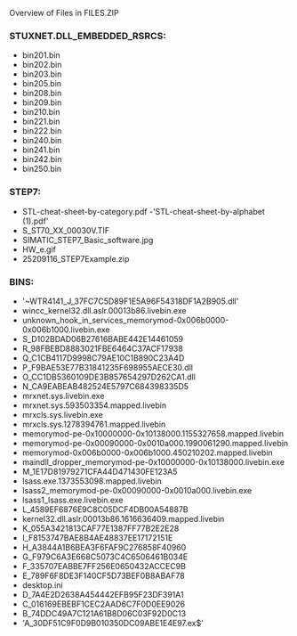Overview of Files in FILES.ZIP




### STUXNET.DLL_EMBEDDED_RSRCS:
 - bin201.bin
 - bin202.bin
 - bin203.bin
 - bin205.bin
 - bin208.bin
 - bin209.bin
 - bin210.bin
 - bin221.bin
 - bin222.bin
 - bin240.bin
 - bin241.bin
 - bin242.bin
 - bin250.bin

### STEP7:
- STL-cheat-sheet-by-category.pdf
-'STL-cheat-sheet-by-alphabet (1).pdf'
- S_ST70_XX_00030V.TIF
- SIMATIC_STEP7_Basic_software.jpg
- HW_e.gif
- 25209116_STEP7Example.zip

### BINS:
- '~WTR4141_J_37FC7C5D89F1E5A96F54318DF1A2B905.dll'
-  wincc_kernel32.dll.aslr.00013b86.livebin.exe
-  unknown_hook_in_services_memorymod-0x006b0000-0x006b1000.livebin.exe
-  S_D102BDAD06B27616BABE442E14461059
-  R_98FBEBD8883021FBE6464C37ACF17938
-  Q_C1CB4117D9998C79AE10C1B890C23A4D
-  P_F9BAE53E77B31841235F698955AECE30.dll
-  O_CC1DB5360109DE3B857654297D262CA1.dll
-  N_CA9EABEAB482524E5797C684398335D5
-  mrxnet.sys.livebin.exe
-  mrxnet.sys.593503354.mapped.livebin
-  mrxcls.sys.livebin.exe
-  mrxcls.sys.1278394761.mapped.livebin
-  memorymod-pe-0x10000000-0x10138000.1155327658.mapped.livebin
-  memorymod-pe-0x00090000-0x0010a000.1990061290.mapped.livebin
-  memorymod-0x006b0000-0x006b1000.450210202.mapped.livebin
-  maindll_dropper_memorymod-pe-0x10000000-0x10138000.livebin.exe
-  M_1E17D81979271CFA44D471430FE123A5
-  lsass.exe.1373553098.mapped.livebin
-  lsass2_memorymod-pe-0x00090000-0x0010a000.livebin.exe
-  lsass1_lsass.exe.livebin.exe
-  L_4589EF6876E9C8C05DCF4DB00A54887B
-  kernel32.dll.aslr.00013b86.1616636409.mapped.livebin
-  K_055A3421813CAF77E1387FF77B2E2E28
-  I_F8153747BAE8B4AE48837EE17172151E
-  H_A3844A1B6BEA3F6FAF9C276858F40960
-  G_F979C6A3E668C5073C4C6506461B034E
-  F_335707EABBE7FF256E0650432ACCEC9B
-  E_789F6F8DE3F140CF5D73BEF0B8ABAF78
-  desktop.ini
-  D_7A4E2D2638A454442EFB95F23DF391A1
-  C_016169EBEBF1CEC2AAD6C7F0D0EE9026
-  B_74DDC49A7C121A61B8D06C03F92D0C13
- 'A_30DF51C9F0D9B010350DC09ABE1E4E97.ex$'

